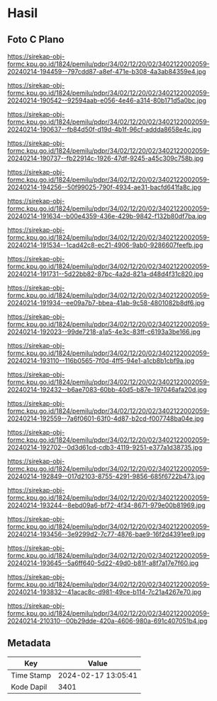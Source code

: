 # Hasil

## Foto C Plano

https://sirekap-obj-formc.kpu.go.id/1824/pemilu/pdpr/34/02/12/20/02/3402122002059-20240214-194459--797cdd87-a8ef-471e-b308-4a3ab84359e4.jpg

https://sirekap-obj-formc.kpu.go.id/1824/pemilu/pdpr/34/02/12/20/02/3402122002059-20240214-190542--92594aab-e056-4e46-a314-80b171d5a0bc.jpg

https://sirekap-obj-formc.kpu.go.id/1824/pemilu/pdpr/34/02/12/20/02/3402122002059-20240214-190637--fb84d50f-d19d-4b1f-96cf-addda8658e4c.jpg

https://sirekap-obj-formc.kpu.go.id/1824/pemilu/pdpr/34/02/12/20/02/3402122002059-20240214-190737--fb22914c-1926-47df-9245-a45c309c758b.jpg

https://sirekap-obj-formc.kpu.go.id/1824/pemilu/pdpr/34/02/12/20/02/3402122002059-20240214-194256--50f99025-790f-4934-ae31-bacfd641fa8c.jpg

https://sirekap-obj-formc.kpu.go.id/1824/pemilu/pdpr/34/02/12/20/02/3402122002059-20240214-191634--b00e4359-436e-429b-9842-f132b80df7ba.jpg

https://sirekap-obj-formc.kpu.go.id/1824/pemilu/pdpr/34/02/12/20/02/3402122002059-20240214-191534--1cad42c8-ec21-4906-9ab0-9286607feefb.jpg

https://sirekap-obj-formc.kpu.go.id/1824/pemilu/pdpr/34/02/12/20/02/3402122002059-20240214-191731--5d22bb82-87bc-4a2d-821a-d48d4f31c820.jpg

https://sirekap-obj-formc.kpu.go.id/1824/pemilu/pdpr/34/02/12/20/02/3402122002059-20240214-191934--ee09a7b7-bbea-41ab-9c58-4801082b8df6.jpg

https://sirekap-obj-formc.kpu.go.id/1824/pemilu/pdpr/34/02/12/20/02/3402122002059-20240214-192023--99de7218-a1a5-4e3c-83ff-c6193a3be166.jpg

https://sirekap-obj-formc.kpu.go.id/1824/pemilu/pdpr/34/02/12/20/02/3402122002059-20240214-193110--116b0565-7f0d-4ff5-94e1-a1cb8b1cbf9a.jpg

https://sirekap-obj-formc.kpu.go.id/1824/pemilu/pdpr/34/02/12/20/02/3402122002059-20240214-192432--b6ae7083-60bb-40d5-b87e-197046afa20d.jpg

https://sirekap-obj-formc.kpu.go.id/1824/pemilu/pdpr/34/02/12/20/02/3402122002059-20240214-192559--7a6f0601-63f0-4d87-b2cd-f007748ba04e.jpg

https://sirekap-obj-formc.kpu.go.id/1824/pemilu/pdpr/34/02/12/20/02/3402122002059-20240214-192702--0d3d61cd-cdb3-4119-9251-e377a1d38735.jpg

https://sirekap-obj-formc.kpu.go.id/1824/pemilu/pdpr/34/02/12/20/02/3402122002059-20240214-192849--017d2103-8755-4291-9856-685f6722b473.jpg

https://sirekap-obj-formc.kpu.go.id/1824/pemilu/pdpr/34/02/12/20/02/3402122002059-20240214-193244--8ebd09a6-bf72-4f34-8671-979e00b81969.jpg

https://sirekap-obj-formc.kpu.go.id/1824/pemilu/pdpr/34/02/12/20/02/3402122002059-20240214-193456--3e9299d2-7c77-4876-bae9-16f2d4391ee9.jpg

https://sirekap-obj-formc.kpu.go.id/1824/pemilu/pdpr/34/02/12/20/02/3402122002059-20240214-193645--5a6ff640-5d22-49d0-b81f-a8f7a17e7f60.jpg

https://sirekap-obj-formc.kpu.go.id/1824/pemilu/pdpr/34/02/12/20/02/3402122002059-20240214-193832--41acac8c-d981-49ce-b114-7c21a4267e70.jpg

https://sirekap-obj-formc.kpu.go.id/1824/pemilu/pdpr/34/02/12/20/02/3402122002059-20240214-210310--00b29dde-420a-4606-980a-691c407051b4.jpg


## Metadata

| Key        | Value               |
| ---------- | ------------------- |
| Time Stamp | 2024-02-17 13:05:41 |
| Kode Dapil | 3401                |



